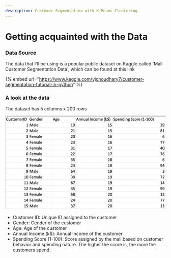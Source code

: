 ```yaml
---
description: Customer Segmentation with K-Means Clustering
---
```


# Getting acquainted with the Data

### Data Source

The data that I'll be using is a popular public dataset on Kaggle called 'Mall Customer Segmentation Data', which can be found at this link

{% embed url="https://www.kaggle.com/vjchoudhary7/customer-segmentation-tutorial-in-python" %}

### A look at the data

The dataset has 5 columns x 200 rows

![The first 15 rows of the dataset. Source: Kaggle](../.gitbook/assets/screen-shot-2021-06-27-at-10.48.34-am.png)



* Customer ID: Unique ID assigned to the customer
* Gender: Gender of the customer
* Age: Age of the customer
* Annual Income \(k$\): Annual Income of the customer
* Spending Score \(1-100\): Score assigned by the mall based on customer behavior and spending nature. The higher the score is, the more the customers spend. 

